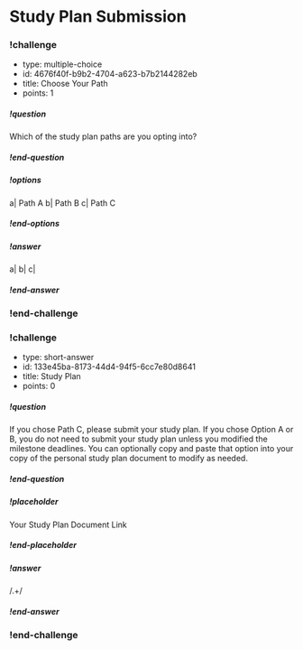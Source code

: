 # Study Plan Submission

<!-- >>>>>>>>>>>>>>>>>>>>>> BEGIN CHALLENGE >>>>>>>>>>>>>>>>>>>>>> -->
<!-- Replace everything in square brackets [] and remove brackets  -->

### !challenge

* type: multiple-choice
* id: 4676f40f-b9b2-4704-a623-b7b2144282eb
* title: Choose Your Path
* points: 1
<!-- * topics: [python, pandas] (Checkpoints only. optional the topics for analyzing points) -->

##### !question

Which of the study plan paths are you opting into? 

##### !end-question

##### !options

a| Path A
b| Path B
c| Path C

##### !end-options

##### !answer

a|
b|
c|

##### !end-answer

<!-- other optional sections -->
<!-- !hint - !end-hint (markdown, hidden, students click to view) -->
<!-- !rubric - !end-rubric (markdown, instructors can see while scoring a checkpoint) -->
<!-- !explanation - !end-explanation (markdown, students can see after answering correctly) -->

### !end-challenge

<!-- ======================= END CHALLENGE ======================= -->

### !challenge

* type: short-answer
* id: 133e45ba-8173-44d4-94f5-6cc7e80d8641
* title: Study Plan
* points: 0
<!-- * topics: [python, pandas] (Checkpoints only, optional the topics for analyzing points) -->

##### !question

If you chose Path C, please submit your study plan. If you chose Option A or B, you do not need to submit your study plan unless you modified the milestone deadlines. You can optionally copy and paste that option into your copy of the personal study plan document to modify as needed. 

##### !end-question

##### !placeholder

Your Study Plan Document Link

##### !end-placeholder

##### !answer

/.+/

##### !end-answer

<!-- other optional sections -->
<!-- !hint - !end-hint (markdown, hidden, students click to view) -->
<!-- !rubric - !end-rubric (markdown, instructors can see while scoring a checkpoint) -->
<!-- !explanation - !end-explanation (markdown, students can see after answering correctly) -->

### !end-challenge

<!-- ======================= END CHALLENGE ======================= -->